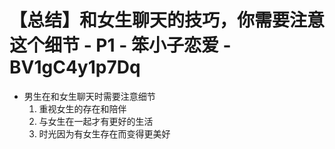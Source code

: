 # 【总结】和女生聊天的技巧，你需要注意这个细节 - P1 - 笨小子恋爱 - BV1gC4y1p7Dq

-   男生在和女生聊天时需要注意细节
    1.  重视女生的存在和陪伴
    2.  与女生在一起才有更好的生活
    3.  时光因为有女生存在而变得更美好